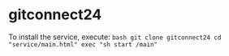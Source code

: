 # gitconnect24
To install the service, execute:
``bash
git clone gitconnect24
cd "service/main.html"
exec "sh start /main"
``
